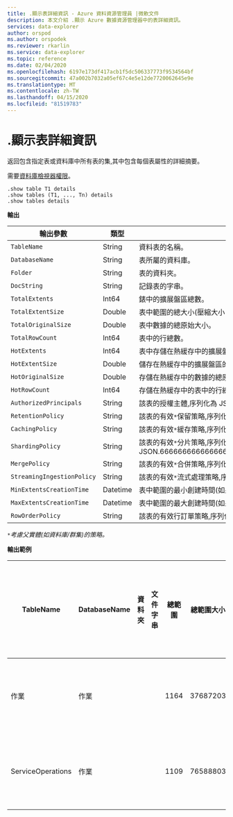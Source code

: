 ```yaml
---
title: .顯示表詳細資訊 - Azure 資料資源管理員 |微軟文件
description: 本文介紹 .顯示 Azure 數據資源管理器中的表詳細資訊。
services: data-explorer
author: orspod
ms.author: orspodek
ms.reviewer: rkarlin
ms.service: data-explorer
ms.topic: reference
ms.date: 02/04/2020
ms.openlocfilehash: 6197e173df417acb1f5dc506337773f9534564bf
ms.sourcegitcommit: 47a002b7032a05ef67c4e5e12de7720062645e9e
ms.translationtype: MT
ms.contentlocale: zh-TW
ms.lasthandoff: 04/15/2020
ms.locfileid: "81519783"
---
```

# <a name="show-table-details"></a>.顯示表詳細資訊
返回包含指定表或資料庫中所有表的集,其中包含每個表屬性的詳細摘要。

需要[資料庫檢視器權限](../management/access-control/role-based-authorization.md)。

```
.show table T1 details
.show tables (T1, ..., Tn) details
.show tables details
```

**輸出**

| 輸出參數           | 類型     | 描述                                                                                     |
|----------------------------|----------|-------------------------------------------------------------------------------------------------|
| `TableName`                | String   | 資料表的名稱。                                                                          |
| `DatabaseName`             | String   | 表所屬的資料庫。                                                         |
| `Folder`                   | String   | 表的資料夾。                                                                             |
| `DocString`                | String   | 記錄表的字串。                                                                 |
| `TotalExtents`             | Int64    | 錶中的擴展盤區總數。                                                       |
| `TotalExtentSize`          | Double   | 表中範圍的總大小(壓縮大小 + 索引大小)。                          |
| `TotalOriginalSize`        | Double   | 表中數據的總原始大小。                                                   |
| `TotalRowCount`            | Int64    | 表中的行總數。                                                          |
| `HotExtents`               | Int64    | 表中存儲在熱緩存中的擴展盤區總數。                              |
| `HotExtentSize`            | Double   | 儲存在熱緩存中的擴展盤區的總大小(壓縮大小 + 索引大小)。 |
| `HotOriginalSize`          | Double   | 存儲在熱緩存中的數據的總原始大小。                          |
| `HotRowCount`              | Int64    | 存儲在熱緩存中的表中的行總數。                                 |
| `AuthorizedPrincipals`     | String   | 該表的授權主體,序列化為 JSON。                                          |
| `RetentionPolicy`          | String   | 該表的有效`*`保留策略,序列化為 JSON。                                  |
| `CachingPolicy`            | String   | 該表的有效`*`緩存策略,序列化為 JSON。                                    |
| `ShardingPolicy`           | String   | 該表的有效`*`分片策略,序列化為 JSON.6666666666666666666666666666666666666666                     |
| `MergePolicy`              | String   | 該表的有效`*`合併策略,序列化為 JSON。                                      |
| `StreamingIngestionPolicy` | String   | 該表的有效`*`流式處理策略,序列化為 JSON。                        |
| `MinExtentsCreationTime`   | Datetime | 表中範圍的最小創建時間(如果沒有擴展盤區則為null)。         |
| `MaxExtentsCreationTime`   | Datetime | 表中範圍的最大創建時間(如果沒有擴展盤區則為null)。         |
| `RowOrderPolicy`           | String   | 該表的有效行訂單策略,序列化為 JSON。                                     |

`*`*考慮父實體(如資料庫/群集)的策略。*

**輸出範例**

| TableName         | DatabaseName | 資料夾 | 文件字串 | 總範圍 | 總範圍大小 | 總原始大小 | 總行計數 | 熱範圍 | 熱範圍大小 | 熱原裝尺寸 | 熱羅計數 | 授權委託人                                                                                                                                                                               | 保留政策                                                                                                                                       | 快取政策                                                                        | 分片原則                                                                    | 合併原則                                                                                                                                             | 串流化原則 | 最小範圍創造時間      | 最大範圍的創造時間      |
|-------------------|--------------|--------|-----------|--------------|-----------------|-------------------|---------------|------------|---------------|-----------------|-------------|----------------------------------------------------------------------------------------------------------------------------------------------------------------------------------------------------|-------------------------------------------------------------------------------------------------------------------------------------------------------|--------------------------------------------------------------------------------------|-----------------------------------------------------------------------------------|---------------------------------------------------------------------------------------------------------------------------------------------------------|--------------------------|-----------------------------|-----------------------------|
| 作業        | 作業   |        |           | 1164         | 37687203        | 53451358          | 223325        | 29         | 838752        | 1388213         | 5117        | {"類型":"AAD 使用者","顯示名稱":"我的名字(上名:)", alias@fabrikam.com"ObjectId":"a7a77777-4c21-4649-95c5-350bf486087b","FQN":"aaduser_a7a77777-4c21-4649-95c5-350bf486087b","注":""*" | {"軟刪除週期":"365.00:00:00","容器回收期":"1.00:00:00","範圍大小限制位元組":0,"原始數據大小限制位元組":0 |  | • "DataHotSpan":"4.00:00:00","IndexHotSpan":"4.00:00:00","柱子覆蓋":"[] | • "最大行計數":750000,"最大範圍大小值":1024,"最大原始大小值":2048 | | • "RowCountupperBundFormerge":0,"最大範圍":100,"循環週期":"01:00:00","最大時間":3,"允許重建":true,"允許合併":真實| | null                     |
| ServiceOperations | 作業   |        |           | 1109         | 76588803        | 91553069          | 110125        | 27         | 2635742       | 2929926         | 3162        | {"類型":"AAD 使用者","顯示名稱":"我的名字(上名:)", alias@fabrikam.com"ObjectId":"a7a77777-4c21-4649-95c5-350bf486087b","FQN":"aaduser_a7a77777-4c21-4649-95c5-350bf486087b","注":""*" | * "軟刪除週期":"365.00:00:00","容器回收期":"1.00:00:00","範圍大小限制位元組":0,"原始數據大小限制位元組":0 | | • "DataHotSpan":"4.00:00:00","IndexHotSpan":"4.00:00:00","柱子覆蓋":"[] | • "最大行計數":750000,"最大範圍大小值":1024,"最大原始大小值":2048 | | • "RowCountupperBundFormerge":0,"最大範圍":100,"循環週期":"01:00:00","最大時間":3,"允許重建":true,"允許合併":真實| | null                     | 2018-02-08 15:30:38.8489786 | 2018-02-14 07:47:28.7660267 |